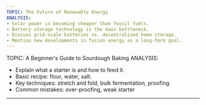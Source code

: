 ```yaml
---
TOPIC: The Future of Renewable Energy
ANALYSIS:
- Solar power is becoming cheaper than fossil fuels.
- Battery storage technology is the main bottleneck.
- Discuss grid-scale batteries vs. decentralized home storage.
- Mention new developments in fusion energy as a long-term goal.
---
```

TOPIC: A Beginner's Guide to Sourdough Baking
ANALYSIS:
- Explain what a starter is and how to feed it.
- Basic recipe: flour, water, salt.
- Key techniques: stretch and fold, bulk fermentation, proofing.
- Common mistakes: over-proofing, weak starter
---
